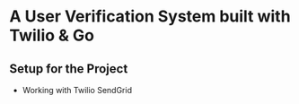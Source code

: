 # A User Verification System built with Twilio & Go

## Setup for the Project

- Working with Twilio SendGrid